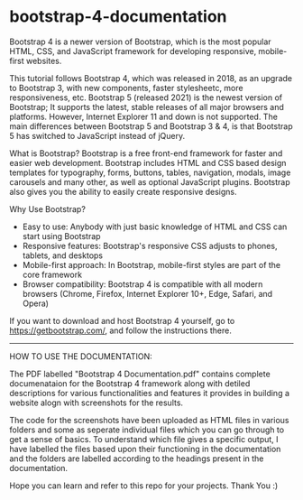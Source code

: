 # bootstrap-4-documentation
Bootstrap 4 is a newer version of Bootstrap, which is the most popular HTML, CSS, and JavaScript framework for developing responsive, mobile-first websites.

This tutorial follows Bootstrap 4, which was released in 2018, as an upgrade to Bootstrap 3, with new components, faster stylesheetc, more responsiveness, etc.
Bootstrap 5 (released 2021) is the newest version of Bootstrap; It supports the latest, stable releases of all major browsers and platforms. However, Internet Explorer 11 and down is not supported. The main differences between Bootstrap 5 and Bootstrap 3 & 4, is that Bootstrap 5 has switched to JavaScript instead of jQuery.

What is Bootstrap?
Bootstrap is a free front-end framework for faster and easier web development.
Bootstrap includes HTML and CSS based design templates for typography, forms, buttons, tables, navigation, modals, image carousels and many other, as well as optional JavaScript plugins.
Bootstrap also gives you the ability to easily create responsive designs.

Why Use Bootstrap?
- Easy to use: Anybody with just basic knowledge of HTML and CSS can start using Bootstrap
- Responsive features: Bootstrap's responsive CSS adjusts to phones, tablets, and desktops
- Mobile-first approach: In Bootstrap, mobile-first styles are part of the core framework
- Browser compatibility: Bootstrap 4 is compatible with all modern browsers (Chrome, Firefox, Internet Explorer 10+, Edge, Safari, and Opera)

If you want to download and host Bootstrap 4 yourself, go to https://getbootstrap.com/, and follow the instructions there.

-------------------------------------------------------------------------------------------------------------------------------------------------------------------------

HOW TO USE THE DOCUMENTATION:

The PDF labelled "Bootstrap 4 Documentation.pdf" contains complete documenataion for the Bootstrap 4 framework along with detiled descriptions for various functionalities and features it provides in building a website alogn with screenshots for the results.

The code for the screenshots have been uploaded as HTML files in various folders and some as seperate individual files which you can go through to get a sense of basics. To understand which file gives a specific output, I have labelled the files based upon their functioning in the documentation and the folders are labelled according to the headings present in the documentation.

Hope you can learn and refer to this repo for your projects. Thank You :)
